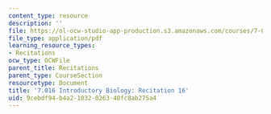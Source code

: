 ```yaml
---
content_type: resource
description: ''
file: https://ol-ocw-studio-app-production.s3.amazonaws.com/courses/7-016-introductory-biology-fall-2018/9cebdf94b4a21032026340fc8ab275a4_MIT7_016F18rec16.pdf
file_type: application/pdf
learning_resource_types:
- Recitations
ocw_type: OCWFile
parent_title: Recitations
parent_type: CourseSection
resourcetype: Document
title: '7.016 Introductory Biology: Recitation 16'
uid: 9cebdf94-b4a2-1032-0263-40fc8ab275a4
---
```

